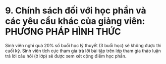 # 9. Chính sách đối với học phần và các yêu cầu khác của giảng viên: PHƯƠNG PHÁP HÌNH THỨC
Sinh viên nghỉ quá 20% số buổi học lý thuyết (3 buổi học) sẽ không được thi cuối kỳ. Sinh viên tích cực tham gia trả lời bài tập trên lớp tham gia thảo luận trả lời câu hỏi (ở lớp) sẽ được xem xét cộng điểm học phần.
